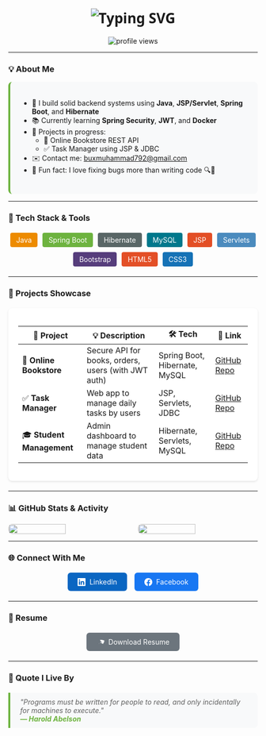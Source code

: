 <h1 align="center" style="font-family: 'Segoe UI', Tahoma, Geneva, Verdana, sans-serif">
  <img src="https://readme-typing-svg.herokuapp.com?font=Fira+Code&size=28&duration=4000&pause=1000&color=6DB33F&center=true&vCenter=true&width=600&lines=Hi+👋%2C+I'm+Muhammad+Bux!;Java+BBackend+Developer+%7C+Spring+Boot+Specialist;Loves+REST+APIs+%7C+Hibernate+%7C+MySQL" alt="Typing SVG" />
</h1>

<p align="center">
  <span class="badge bg-success text-white rounded-pill" style="padding: 8px 16px; font-size: 14px;">
    <img src="https://komarev.com/ghpvc/?username=muhammadbux&label=Profile+Views&color=brightgreen&style=flat-square" alt="profile views" />
  </span>
</p>

---

### 💡 About Me
<div style="background-color: #f8f9fa; padding: 20px; border-radius: 8px; border-left: 4px solid #6DB33F;">
  
- 🔧 I build solid backend systems using **Java**, **JSP/Servlet**, **Spring Boot**, and **Hibernate**
- 📚 Currently learning **Spring Security**, **JWT**, and **Docker**
- 📘 Projects in progress:
  - 🛒 Online Bookstore REST API
  - ✅ Task Manager using JSP & JDBC
- ✉️ Contact me: <span style="color: #0d6efd;">buxmuhammad792@gmail.com</span>
- 🎯 Fun fact: I love fixing bugs more than writing code 🔍🐞
</div>

---

### 🧰 Tech Stack & Tools
<div style="display: flex; flex-wrap: wrap; gap: 10px; justify-content: center; margin: 20px 0;">
  <span style="background-color: #ED8B00; color: white; padding: 6px 12px; border-radius: 4px; font-size: 14px;">Java</span>
  <span style="background-color: #6DB33F; color: white; padding: 6px 12px; border-radius: 4px; font-size: 14px;">Spring Boot</span>
  <span style="background-color: #596666; color: white; padding: 6px 12px; border-radius: 4px; font-size: 14px;">Hibernate</span>
  <span style="background-color: #00788C; color: white; padding: 6px 12px; border-radius: 4px; font-size: 14px;">MySQL</span>
  <span style="background-color: #E34F26; color: white; padding: 6px 12px; border-radius: 4px; font-size: 14px;">JSP</span>
  <span style="background-color: #4B8BBE; color: white; padding: 6px 12px; border-radius: 4px; font-size: 14px;">Servlets</span>
  <span style="background-color: #563D7C; color: white; padding: 6px 12px; border-radius: 4px; font-size: 14px;">Bootstrap</span>
  <span style="background-color: #E34F26; color: white; padding: 6px 12px; border-radius: 4px; font-size: 14px;">HTML5</span>
  <span style="background-color: #1572B6; color: white; padding: 6px 12px; border-radius: 4px; font-size: 14px;">CSS3</span>
</div>

---

### 📁 Projects Showcase
<div style="background-color: white; border-radius: 8px; box-shadow: 0 2px 4px rgba(0,0,0,0.1); padding: 20px; margin: 20px 0;">
  
| 🚀 Project | 💡 Description | 🛠 Tech | 🔗 Link |
|-----------|----------------|---------|---------|
| 🛒 **Online Bookstore** | Secure API for books, orders, users (with JWT auth) | Spring Boot, Hibernate, MySQL | [GitHub Repo](https://github.com/muhammadbux/online-bookstore) |
| ✅ **Task Manager** | Web app to manage daily tasks by users | JSP, Servlets, JDBC | [GitHub Repo](https://github.com/muhammadbux/task-manager) |
| 🎓 **Student Management** | Admin dashboard to manage student data | Hibernate, Servlets, MySQL | [GitHub Repo](https://github.com/muhammadbux/student-management) |
</div>

---

### 📊 GitHub Stats & Activity
<div style="display: flex; flex-wrap: wrap; gap: 20px; justify-content: center;">
  <img src="https://github-readme-stats.vercel.app/api?username=muhammadbux&show_icons=true&theme=tokyonight&hide_border=false" width="48%" style="border-radius: 8px;" />
  <img src="https://github-readme-stats.vercel.app/api/top-langs/?username=muhammadbux&layout=compact&theme=tokyonight&hide_border=false" width="48%" style="border-radius: 8px;" />
</div>

---

### 🌐 Connect With Me
<div style="display: flex; justify-content: center; gap: 15px; margin: 20px 0;">
  <a href="https://linkedin.com/in/your-link" target="_blank" style="text-decoration: none;">
    <span style="background-color: #0A66C2; color: white; padding: 10px 20px; border-radius: 6px; display: inline-flex; align-items: center; gap: 8px;">
      <svg width="16" height="16" fill="currentColor" viewBox="0 0 16 16" xmlns="http://www.w3.org/2000/svg">
        <path d="M0 1.146C0 .513.526 0 1.175 0h13.65C15.474 0 16 .513 16 1.146v13.708c0 .633-.526 1.146-1.175 1.146H1.175C.526 16 0 15.487 0 14.854V1.146zm4.943 12.248V6.169H2.542v7.225h2.401zm-1.2-8.212c.837 0 1.358-.554 1.358-1.248-.015-.709-.52-1.248-1.342-1.248-.822 0-1.359.54-1.359 1.248 0 .694.521 1.248 1.327 1.248h.016zm4.908 8.212V9.359c0-.216.016-.432.08-.586.173-.431.568-.878 1.232-.878.869 0 1.216.662 1.216 1.634v3.865h2.401V9.25c0-2.22-1.184-3.252-2.764-3.252-1.274 0-1.845.7-2.165 1.193v.025h-.016a5.54 5.54 0 0 1 .016-.025V6.169h-2.4c.03.678 0 7.225 0 7.225h2.4z"/>
      </svg>
      LinkedIn
    </span>
  </a>
  <a href="https://fb.com/your-link" target="_blank" style="text-decoration: none;">
    <span style="background-color: #1877F2; color: white; padding: 10px 20px; border-radius: 6px; display: inline-flex; align-items: center; gap: 8px;">
      <svg width="16" height="16" fill="currentColor" viewBox="0 0 16 16" xmlns="http://www.w3.org/2000/svg">
        <path d="M16 8.049c0-4.446-3.582-8.05-8-8.05C3.58 0-.002 3.603-.002 8.05c0 4.017 2.926 7.347 6.75 7.951v-5.625h-2.03V8.05H6.75V6.275c0-2.017 1.195-3.131 3.022-3.131.876 0 1.791.157 1.791.157v1.98h-1.009c-.993 0-1.303.621-1.303 1.258v1.51h2.218l-.354 2.326H9.25V16c3.824-.604 6.75-3.934 6.75-7.951z"/>
      </svg>
      Facebook
    </span>
  </a>
</div>

---

### 📄 Resume
<div style="text-align: center; margin: 20px 0;">
  <a href="#" style="text-decoration: none;">
    <span style="background-color: #6c757d; color: white; padding: 10px 20px; border-radius: 6px; display: inline-flex; align-items: center; gap: 8px;">
      <svg width="16" height="16" fill="currentColor" viewBox="0 0 16 16" xmlns="http://www.w3.org/2000/svg">
        <path d="M5.523 10.424c.14-.082.293-.162.459-.238a7.878 7.878 0 0 1-.45.606c-.28.337-.498.516-.635.572a.266.266 0 0 1-.035.012.282.282 0 0 1-.026-.044c-.056-.11-.054-.216.04-.36.106-.165.319-.354.647-.548zm2.455-1.647c-.119.025-.237.05-.356.078a21.035 21.035 0 0 0 .5-1.05 11.96 11.96 0 0 0 .51.858c.217.304.478.629.806.971.24.26.47.51.692.748l.007.01a6.123 6.123 0 0 1 .206-.205 2.49 2.49 0 0 0 .344-.238.699.699 0 0 0 .299-.284c.079-.174.09-.344.04-.527-.086-.34-.469-.544-.885-.636-.417-.092-.776-.08-1.102.067-.276.124-.441.3-.511.528-.052.15-.025.285.063.403.173.232.487.4.845.508zM8.078 5.8a6.7 6.7 0 0 0-.2-.828c-.031-.113-.06-.227-.08-.34a1.285 1.285 0 0 0-.145-.36c-.03-.048-.055-.1-.08-.15a3.654 3.654 0 0 0-.46-.582c3.139-.322 6.633.17 9.5 1.487-.377.786-.77 1.584-1.175 2.392a44.288 44.288 0 0 0-1.141 2.378c-.31.717-.478 1.216-.635 1.75a6.33 6.33 0 0 1-.585-.132c-.415-.12-.82-.279-1.2-.477-.377-.197-.693-.42-.982-.657-.32-.256-.56-.544-.71-.848-.13-.26-.19-.54-.19-.822.002-.584.308-1.107.806-1.556.4-.362.896-.602 1.485-.71.59-.106 1.16-.054 1.705.135.434.152.753.366.976.634.224.268.347.56.37.873.025.31-.04.613-.2.907-.15.286-.366.53-.636.717-.27.186-.59.317-.96.392-.3.063-.6.077-.9.033-.297-.043-.587-.126-.87-.25-.25-.112-.472-.264-.664-.45a1.7 1.7 0 0 1-.305-.37.96.96 0 0 1-.13-.27.632.632 0 0 1-.06-.29c0-.093.02-.183.06-.27.04-.087.09-.17.15-.25.06-.08.13-.155.21-.225.08-.07.17-.13.26-.18.09-.05.19-.09.29-.12.1-.03.19-.05.29-.06.1-.01.18-.01.27.01.08.01.16.04.23.07.08.03.15.08.22.13.07.05.13.12.18.2.05.08.09.17.12.27.04.1.06.21.08.33.1.12.02.24.02.36-.02z"/>
      </svg>
      Download Resume
    </span>
  </a>
</div>

---

### 💬 Quote I Live By
<blockquote style="border-left: 4px solid #6DB33F; padding: 10px 20px; background-color: #f8f9fa; font-style: italic; margin: 20px 0; border-radius: 0 8px 8px 0;">
  <p style="margin: 0;">"Programs must be written for people to read, and only incidentally for machines to execute."</p>
  <footer style="font-weight: bold; color: #6DB33F;">— Harold Abelson</footer>
</blockquote>
